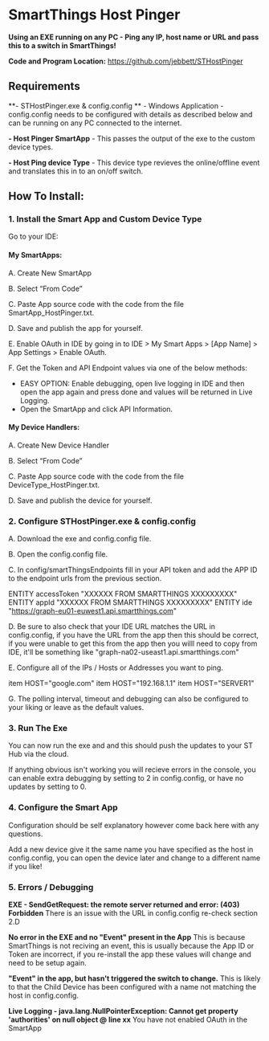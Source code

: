 # SmartThings Host Pinger

**Using an EXE running on any PC - Ping any IP, host name or URL and pass this to a switch in SmartThings!**

**Code and Program Location:**
https://github.com/jebbett/STHostPinger

## Requirements

**- STHostPinger.exe & config.config ** - Windows Application - config.config needs to be configured with details as described below and can be running on any PC connected to the internet.

**- Host Pinger SmartApp** - This passes the output of the exe to the custom device types.

**- Host Ping device Type** - This device type revieves the online/offline event and translates this in to an on/off switch.

## How To Install:

### 1. Install the Smart App and Custom Device Type

Go to your IDE:

#### My SmartApps:

A. Create New SmartApp

B. Select “From Code”

C. Paste App source code with the code from the file SmartApp_HostPinger.txt.

D. Save and publish the app for yourself.

E. Enable OAuth in IDE by going in to IDE > My Smart Apps > [App Name] > App Settings > Enable OAuth.

F. Get the Token and API Endpoint values via one of the below methods:

* EASY OPTION: Enable debugging, open live logging in IDE and then open the app again and press done and values will be returned in Live Logging.
* Open the SmartApp and click API Information.

#### My Device Handlers:

A. Create New Device Handler

B. Select “From Code”

C. Paste App source code with the code from the file DeviceType_HostPinger.txt.

D. Save and publish the device for yourself.


### 2. Configure STHostPinger.exe & config.config

A. Download the exe and config.config file. 

B. Open the config.config file.

C. In config/smartThingsEndpoints fill in your API token and add the APP ID to the endpoint urls from the previous section.

  ENTITY accessToken "XXXXXX FROM SMARTTHINGS XXXXXXXXX"
  ENTITY appId "XXXXXX FROM SMARTTHINGS XXXXXXXXX"
  ENTITY ide "https://graph-eu01-euwest1.api.smartthings.com"

D. Be sure to also check that your IDE URL matches the URL in config.config, if you have the URL from the app then this should be correct, if you were unable to get this from the app then you willl need to copy from IDE, it'll be something like "graph-na02-useast1.api.smartthings.com"

E. Configure all of the IPs / Hosts or Addresses you want to ping.

item HOST="google.com"
item HOST="192.168.1.1"
item HOST="SERVER1"

G. The polling interval, timeout and debugging can also be configured to your liking or leave as the default values.

### 3. Run The Exe

You can now run the exe and and this should push the updates to your ST Hub via the cloud.

If anything obvious isn't working you will recieve errors in the console, you can enable extra debugging by setting to 2 in config.config, or have no updates by setting to 0. 


### 4. Configure the Smart App

Configuration should be self explanatory however come back here with any questions.

Add a new device give it the same name you have specified as the host in config.config, you can open the device later and change to a different name if you like!


### 5. Errors / Debugging

**EXE - SendGetRequest: the remote server returned and error: (403) Forbidden**
There is an issue with the URL in config.config re-check section 2.D

**No error in the EXE and no "Event" present in the App**
This is because SmartThings is not reciving an event, this is usually because the App ID or Token are incorrect, if you re-install the app these values will change and need to be setup again.

**"Event" in the app, but hasn't triggered the switch to change.**
This is likely to that the Child Device has been configured with a name not matching the host in config.config.

**Live Logging - java.lang.NullPointerException: Cannot get property 'authorities' on null object @ line xx**
You have not enabled OAuth in the SmartApp